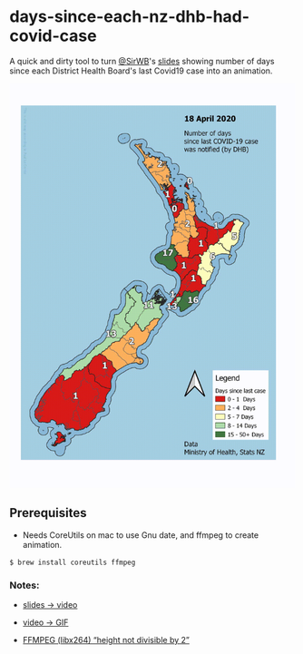 # days-since-each-nz-dhb-had-covid-case

A quick and dirty tool to turn [@SirWB](https://twitter.com/SirWB)'s [slides](https://twitter.com/SirWB/status/1258125090417291264) showing number of days since each District Health Board's last Covid19 case into an animation.

![Animation of map](output/out.gif)

## Prerequisites

- Needs CoreUtils on mac to use Gnu date, and ffmpeg to create animation.

```
$ brew install coreutils ffmpeg
```




### Notes:
- [slides -> video](https://trac.ffmpeg.org/wiki/Slideshow)

- [video -> GIF](https://askubuntu.com/questions/648603/how-to-create-an-animated-gif-from-mp4-video-via-command-line/837574#837574)

- [FFMPEG (libx264) “height not divisible by 2”](https://stackoverflow.com/questions/20847674/ffmpeg-libx264-height-not-divisible-by-2)
